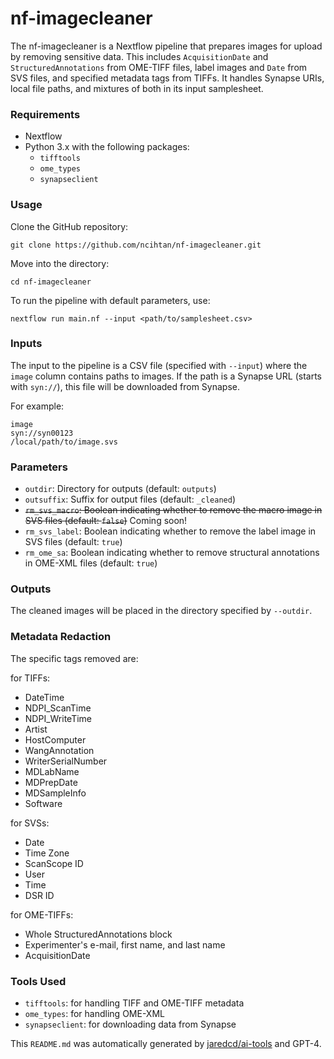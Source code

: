 # nf-imagecleaner

The nf-imagecleaner is a Nextflow pipeline that prepares images for upload by removing sensitive data. This includes `AcquisitionDate` and `StructuredAnnotations` from OME-TIFF files, label images and `Date` from SVS files, and specified metadata tags from TIFFs. It handles Synapse URIs, local file paths, and mixtures of both in its input samplesheet.

### Requirements

- Nextflow
- Python 3.x with the following packages:
  - `tifftools`
  - `ome_types`
  - `synapseclient`

### Usage

Clone the GitHub repository:

```
git clone https://github.com/ncihtan/nf-imagecleaner.git
```

Move into the directory:

```
cd nf-imagecleaner
```

To run the pipeline with default parameters, use:

```
nextflow run main.nf --input <path/to/samplesheet.csv>
```

### Inputs

The input to the pipeline is a CSV file (specified with `--input`) where the `image` column contains paths to images. If the path is a Synapse URL (starts with `syn://`), this file will be downloaded from Synapse.

For example:

```
image
syn://syn00123
/local/path/to/image.svs
```

### Parameters

- `outdir`: Directory for outputs (default: `outputs`)
- `outsuffix`: Suffix for output files (default: `_cleaned`)
- ~~`rm_svs_macro`: Boolean indicating whether to remove the macro image in SVS files (default: `false`)~~ Coming soon!
- `rm_svs_label`: Boolean indicating whether to remove the label image in SVS files (default: `true`)
- `rm_ome_sa`: Boolean indicating whether to remove structural annotations in OME-XML files (default: `true`)

### Outputs

The cleaned images will be placed in the directory specified by `--outdir`.

### Metadata Redaction

The specific tags removed are:

for TIFFs:

- DateTime
- NDPI_ScanTime
- NDPI_WriteTime
- Artist
- HostComputer
- WangAnnotation
- WriterSerialNumber
- MDLabName
- MDPrepDate
- MDSampleInfo
- Software

for SVSs:

- Date
- Time Zone
- ScanScope ID
- User
- Time
- DSR ID

for OME-TIFFs:

- Whole StructuredAnnotations block
- Experimenter's e-mail, first name, and last name
- AcquisitionDate

### Tools Used

- `tifftools`: for handling TIFF and OME-TIFF metadata
- `ome_types`: for handling OME-XML
- `synapseclient`: for downloading data from Synapse

This `README.md` was automatically generated by [jaredcd/ai-tools](https://github.com/jaredcd/ai-tools) and GPT-4.
